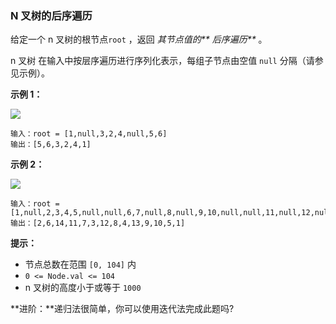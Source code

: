 ### N 叉树的后序遍历 ###
给定一个 n 叉树的根节点`root` ，返回 _其节点值的** 后序遍历**_ 。

n 叉树 在输入中按层序遍历进行序列化表示，每组子节点由空值 `null` 分隔（请参见示例）。



**示例 1：**

![](https://assets.leetcode.com/uploads/2018/10/12/narytreeexample.png)

```
输入：root = [1,null,3,2,4,null,5,6]
输出：[5,6,3,2,4,1]
```

**示例 2：**

![](https://assets.leetcode.com/uploads/2019/11/08/sample_4_964.png)

```
输入：root = [1,null,2,3,4,5,null,null,6,7,null,8,null,9,10,null,null,11,null,12,null,13,null,null,14]
输出：[2,6,14,11,7,3,12,8,4,13,9,10,5,1]
```



**提示：**

* 节点总数在范围 `[0, 104]` 内
* `0 <= Node.val <= 104`
* n 叉树的高度小于或等于 `1000`


**进阶：**递归法很简单，你可以使用迭代法完成此题吗?


